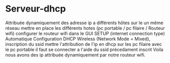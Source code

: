 # Serveur-dhcp
Attribuée dynamiquement des adresse ip a différents hôtes sur le un même réseau
mettre en place les différents hotes (pc portable / pc filaire / Routeur wifi)
configurer le routeur wifi dans le GUI 
SETUP (internet connection type) Automatique Configuration DHCP
Wireless (Network Mode = Mixed), inscription du ssid
mettre l'attribution de l'ip en dhcp sur les pc filaire
avec le pc portable il faut se connecter a l'aide du ssid précedament inscrit
Voila nous avons des ip attribuée dynamiquement par notre routeur wifi.
